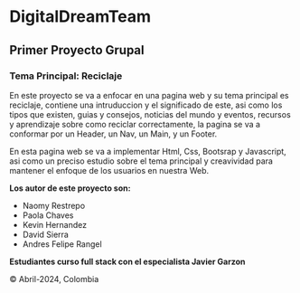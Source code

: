 # DigitalDreamTeam

## **Primer Proyecto Grupal**

### Tema Principal: Reciclaje

En este proyecto se va a enfocar en una pagina web y su tema principal es reciclaje, contiene una intruduccion y el significado de este, asi como los tipos que existen, guias y consejos, noticias del mundo y eventos, recursos y aprendizaje sobre como reciclar correctamente, la pagina se va a conformar por un Header, un Nav, un Main, y un Footer.

En esta pagina web se va a implementar Html, Css, Bootsrap y Javascript, asi como un preciso estudio sobre el tema principal y creavividad para mantener el enfoque de los usuarios en nuestra Web.

**Los autor de este proyecto son:**

-  Naomy Restrepo
-  Paola Chaves
-  Kevin Hernandez
-  David Sierra
-  Andres Felipe Rangel

**Estudiantes curso full stack con el especialista Javier Garzon**

:copyright: Abril-2024, Colombia
